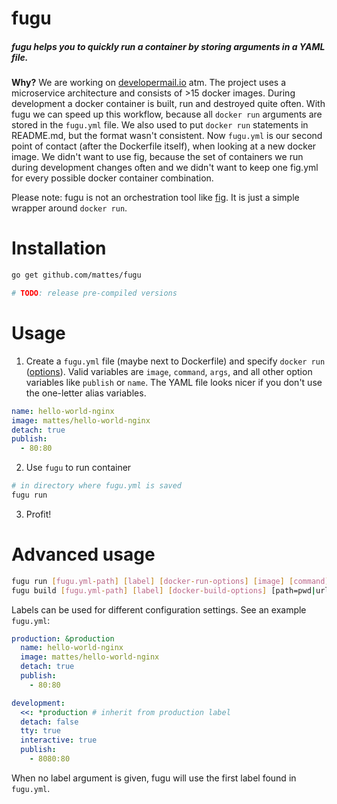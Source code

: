 fugu
====

##### fugu helps you to quickly run a container by storing arguments in a YAML file.

__Why?__ We are working on [developermail.io](https://developermail.io) atm. 
The project uses a microservice architecture and consists of >15 docker images. 
During development a docker container is built, run and destroyed quite often.
With fugu we can speed up this workflow, because all ``docker run`` arguments
are stored in the ``fugu.yml`` file. We also used to put ``docker run`` statements 
in README.md, but the format wasn't consistent. Now ``fugu.yml`` is our second point of contact 
(after the Dockerfile itself), when looking at a new docker image. 
We didn't want to use fig, because the set of containers we run during
development changes often and we didn't want to keep one fig.yml for every
possible docker container combination.

Please note: fugu is not an orchestration tool like [fig](https://github.com/docker/fig). 
It is just a simple wrapper around ``docker run``.


# Installation

```bash
go get github.com/mattes/fugu

# TODO: release pre-compiled versions
```


# Usage

1) Create a ``fugu.yml`` file (maybe next to Dockerfile) and specify ``docker run``
([options](http://docs.docker.com/reference/commandline/cli/#run)). 
Valid variables are ``image``, ``command``, ``args``, and all other option variables
like ``publish`` or ``name``. The YAML file looks nicer if you don't use the
one-letter alias variables.

```yml
name: hello-world-nginx
image: mattes/hello-world-nginx
detach: true
publish: 
  - 80:80
```

2) Use ``fugu`` to run container

```bash
# in directory where fugu.yml is saved
fugu run
```

3) Profit!


# Advanced usage

```bash
fugu run [fugu.yml-path] [label] [docker-run-options] [image] [command] [args]
fugu build [fugu.yml-path] [label] [docker-build-options] [path=pwd|url|-]
```

Labels can be used for different configuration settings. See an example ``fugu.yml``:

```yml
production: &production
  name: hello-world-nginx
  image: mattes/hello-world-nginx
  detach: true
  publish: 
    - 80:80

development:
  <<: *production # inherit from production label
  detach: false
  tty: true
  interactive: true
  publish:
    - 8080:80
```

When no label argument is given, fugu will use the first label found in ``fugu.yml``.
